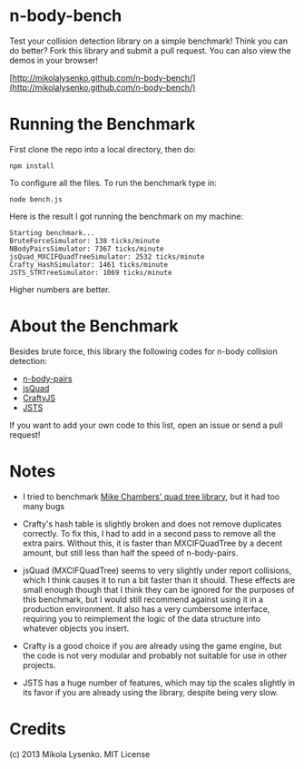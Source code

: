 n-body-bench
============
Test your collision detection library on a simple benchmark!  Think you can do better?  Fork this library and submit a pull request.  You can also view the demos in your browser!

[http://mikolalysenko.github.com/n-body-bench/](http://mikolalysenko.github.com/n-body-bench/)

Running the Benchmark
=====================
First clone the repo into a local directory, then do:

    npm install
    
To configure all the files.  To run the benchmark type in:

    node bench.js

Here is the result I got running the benchmark on my machine:

```
Starting benchmark...
BruteForceSimulator: 138 ticks/minute
NBodyPairsSimulator: 7367 ticks/minute
jsQuad_MXCIFQuadTreeSimulator: 2532 ticks/minute
Crafty_HashSimulator: 1461 ticks/minute
JSTS_STRTreeSimulator: 1069 ticks/minute
```

Higher numbers are better.

About the Benchmark
===================
Besides brute force, this library the following codes for n-body collision detection:

* [n-body-pairs](https://github.com/mikolalysenko/n-body-pairs)
* [jsQuad](https://github.com/pdehn/jsQuad)
* [CraftyJS](http://craftyjs.com/)
* [JSTS](https://github.com/bjornharrtell/jsts)

If you want to add your own code to this list, open an issue or send a pull request!

Notes
=====

* I tried to benchmark [Mike Chambers' quad tree library](http://www.mikechambers.com/blog/2011/03/21/javascript-quadtree-implementation/), but it had too many bugs

* Crafty's hash table is slightly broken and does not remove duplicates correctly.  To fix this, I had to add in a second pass to remove all the extra pairs.  Without this, it is faster than MXCIFQuadTree by a decent amount, but still less than half the speed of n-body-pairs.

* jsQuad (MXCIFQuadTree) seems to very slightly under report collisions, which I think causes it to run a bit faster than it should.  These effects are small enough though that I think they can be ignored for the purposes of this benchmark, but I would still recommend against using it in a production environment.  It also has a very cumbersome interface, requiring you to reimplement the logic of the data structure into whatever objects you insert.

* Crafty is a good choice if you are already using the game engine, but the code is not very modular and probably not suitable for use in other projects.

* JSTS has a huge number of features, which may tip the scales slightly in its favor if you are already using the library, despite being very slow.

Credits
=======
(c) 2013 Mikola Lysenko. MIT License